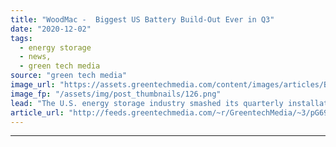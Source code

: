 ```yaml
---
title: "WoodMac -  Biggest US Battery Build-Out Ever in Q3"
date: "2020-12-02"
tags: 
  - energy storage
  - news,
  - green tech media
source: "green tech media"
image_url: "https://assets.greentechmedia.com/content/images/articles/Battery_Energy_Storage_XL.jpg"
image_fp: "/assets/img/post_thumbnails/126.png"
lead: "The U.S. energy storage industry smashed its quarterly installation record with an influx of major projects in the third quarter. The industry had just broken records in the second quarter, but it beat that period's performance by 240 percent, instal ..."
article_url: "http://feeds.greentechmedia.com/~r/GreentechMedia/~3/pG69JWDPCnw/woodmac-biggest-battery-buildout-ever-in-q3"
---
```


---
